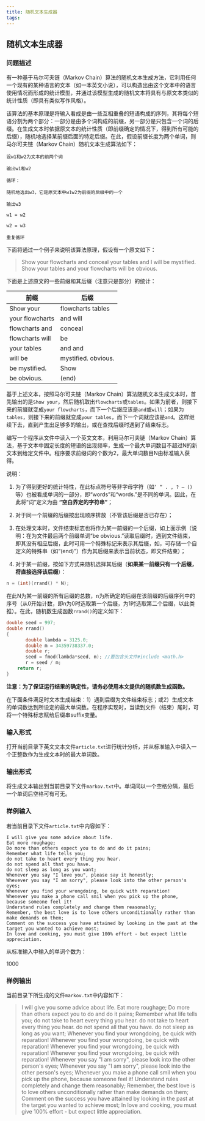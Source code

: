 ```yaml
---
title: 随机文本生成器
tags:
---
```


## 随机文本生成器

### 问题描述

有一种基于马尔可夫链（Markov Chain）算法的随机文本生成方法，它利用任何一个现有的某种语言的文本（如一本英文小说），可以构造出由这个文本中的语言使用情况而形成的统计模型，并通过该模型生成的随机文本将具有与原文本类似的统计性质（即具有类似写作风格）。

该算法的基本原理是将输入看成是由一些互相重叠的短语构成的序列，其将每个短语分割为两个部分：一部分是由多个词构成的前缀，另一部分是只包含一个词的后缀。在生成文本时依据原文本的统计性质（即前缀确定的情况下，得到所有可能的后缀），随机地选择某前缀后面的特定后缀。在此，假设前缀长度为两个单词，则马尔可夫链（Markov Chain）随机文本生成算法如下：

```
设w1和w2为文本的前两个词

输出w1和w2

循环：

随机地选出w3，它是原文本中w1w2为前缀的后缀中的一个

输出w3

w1 = w2

w2 = w3

重复循环
```

下面将通过一个例子来说明该算法原理，假设有一个原文如下：

> Show your flowcharts and conceal your tables and I will be mystified. Show your tables and your flowcharts will be obvious.

下面是上述原文的一些前缀和其后缀（注意只是部分）的统计：

| 前缀              | 后缀                  |
| ----------------  | -------------------- |
| Show your         | flowcharts  tables   |
| your flowcharts   | and  will            |
| flowcharts and    | conceal              |
| flowcharts will   | be                   |
| your tables       | and  and             |
| will be           | mystified.  obvious. |
| be mystified.     | Show                 |
| be obvious.       | (end)                |

基于上述文本，按照马尔可夫链（Markov Chain）算法随机文本生成文本时，首先输出的是`Show your`，然后随机取出`flowcharts`或`tables`。如果为前者，则接下来的前缀就变成`your flowcharts`，而下一个后缀应该是`and`或`will`；如果为`tables`，则接下来的前缀就变成`your tables`，而下一个词就应该是`and`。这样继续下去，直到产生出足够多的输出，或在查找后缀时遇到了结束标志。

编写一个程序从文件中读入一个英文文本，利用马尔可夫链（Markov Chain）算法，基于文本中固定长度的短语的出现频率，生成一个最大单词数目不超过N的新文本到给定文件中。程序要求前缀词的个数为2，最大单词数目N由标准输入获得。

说明：

1. 为了得到更好的统计特性，在此标点符号等非字母字符（如`’ “ . , ? – ()`等）也被看成单词的一部分，即“words”和“words.”是不同的单词。因此，在此将“词”定义为由 **“空白界定的字符串”**；

2. 对于同一个前缀的后缀按出现顺序排放（不管该后缀是否已存在）；

3. 在处理文本时，文件结束标志也将作为某一前缀的一个后缀，如上面示例（说明：在为文件最后两个前缀单词“be obvious.”读取后缀时，遇到文件结束，即其没有相应后缀，此时可用一个特殊标记来表示其后缀，如，可存储一个自定义的特殊串（如“(end)”）作为其后缀来表示当前状态，即文件结束）；

4. 对于某一前缀，按如下方式来随机选择其后缀（**如果某一前缀只有一个后缀，将直接选择该后缀**）：

```C
n = (int)(rrand() * N);
```

在此N为某一前缀的所有后缀的总数，n为所确定的后缀在该前缀的后缀序列中的序号（从0开始计数，即n为0时选取第一个后缀，为1时选取第二个后缀，以此类推）。在此，随机数生成函数`rrand()`的定义如下：

```C
double seed = 997;
double rrand()
{
       double lambda = 3125.0;
       double m = 34359738337.0;
       double r;
       seed = fmod(lambda*seed, m); //要包含头文件#include <math.h>
       r = seed / m;
    return r;
}
```

**注意：为了保证运行结果的确定性，请务必使用本文提供的随机数生成函数。**

在下面条件满足时文本生成结束：1）遇到后缀为文件结束标志；或2）生成文本的单词数达到所设定的最大单词数。在程序实现时，当读到文件（结束）尾时，可将一个特殊标志赋给后缀串suffix变量。

### 输入形式

打开当前目录下英文文本文件`article.txt`进行统计分析，并从标准输入中读入一个正整数作为生成文本时的最大单词数。

### 输出形式

将生成文本输出到当前目录下文件`markov.txt`中。单词间以一个空格分隔，最后一个单词后空格可有可无。

### 样例输入

若当前目录下文件`article.txt`中内容如下：

```
I will give you some advice about life.
Eat more roughage;
Do more than others expect you to do and do it pains;
Remember what life tells you;
do not take to heart every thing you hear.
do not spend all that you have.
do not sleep as long as you want;
Whenever you say "I love you", please say it honestly;
Whevever you say "I am sorry", please look into the other person's eyes;
Whenever you find your wrongdoing, be quick with reparation!
Whenever you make a phone call smil when you pick up the phone, because someone feel it!
Understand rules completely and change them reasonably;
Remember, the best love is to love others unconditionally rather than make demands on them;
Comment on the success you have attained by looking in the past at the target you wanted to achieve most;
In love and cooking, you must give 100% effort - but expect little appreciation.
```

从标准输入中输入的单词个数为：

1000

### 样例输出

当前目录下所生成的文件`markov.txt`中内容如下：

> I will give you some advice about life. Eat more roughage; Do more than others expect you to do and do it pains; Remember what life tells you; do not take to heart every thing you hear. do not take to heart every thing you hear. do not spend all that you have. do not sleep as long as you want; Whenever you find your wrongdoing, be quick with reparation! Whenever you find your wrongdoing, be quick with reparation! Whenever you find your wrongdoing, be quick with reparation! Whenever you find your wrongdoing, be quick with reparation! Whenever you say "I am sorry", please look into the other person's eyes; Whenever you say "I am sorry", please look into the other person's eyes; Whenever you make a phone call smil when you pick up the phone, because someone feel it! Understand rules completely and change them reasonably; Remember, the best love is to love others unconditionally rather than make demands on them; Comment on the success you have attained by looking in the past at the target you wanted to achieve most; In love and cooking, you must give 100% effort - but expect little appreciation.